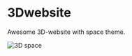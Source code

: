 # 3Dwebsite
Awesome 3D-website with space theme.

![3D space](../3dspace.png?raw=true "3D space CV")

